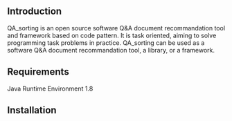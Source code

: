 ## Introduction
QA_sorting is an open source software Q&A document recommandation tool and framework based on code pattern. It is task oriented, aiming to solve programming task problems in practice. QA_sorting can be used as a software Q&A document recommandation tool, a library, or a framework.

## Requirements
Java Runtime Environment 1.8

## Installation

